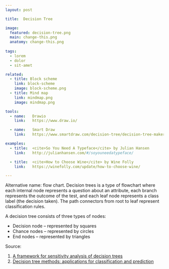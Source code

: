 ```yaml
---
layout: post

title:  Decision Tree

image:
  featured: decision-tree.png
  main: change-this.png
  anatomy: change-this.png
  
tags:
  - lorem
  - dolor
  - sit-amet

related:
  - title: Block scheme
    link: block-scheme
    image: block-scheme.png
  - title: Mind map
    link: mindmap.png
    image: mindmap.png

tools:
  - name:   Drawio
    link:   https://www.draw.io/

  - name:   Smart Draw
    link:   https://www.smartdraw.com/decision-tree/decision-tree-maker.htm

examples:
  - title:  <cite>So You Need A Typeface</cite> by Julian Hansen
    link:   http://julianhansen.com/#/soyouneedatypeface/

  - title:  <cite>How to Choose Wine</cite> by Wine Folly
    link:   https://winefolly.com/update/how-to-choose-wine/

---
```

Alternative name: flow chart. Decision trees is a type of flowchart where each internal node represents a question about an attribute, each branch represents the outcome of the test, and each leaf node represents a class label (the decision taken). The path connectors from root to leaf represent classification rules. 

<!--more-->

A decision tree consists of three types of nodes:
- Decision node – represented by squares
- Chance nodes –  represented by circles
- End nodes – represented by triangles

Source:
1. [A framework for sensitivity analysis of decision trees](https://link.springer.com/article/10.1007%2Fs10100-017-0479-6)
2. [Decision tree methods: applications for classification and prediction](https://www.ncbi.nlm.nih.gov/pmc/articles/PMC4466856/)
